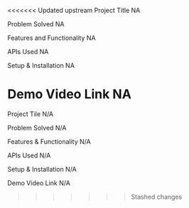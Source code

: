 <<<<<<< Updated upstream
Project Title               NA

Problem Solved              NA

Features and Functionality  NA  

APIs Used                   NA

Setup & Installation        NA

Demo Video Link             NA
=======
Project Tile                N/A

Problem Solved              N/A

Features & Functionality    N/A

APIs Used                   N/A

Setup & Installation        N/A

Demo Video Link             N/A             
>>>>>>> Stashed changes
